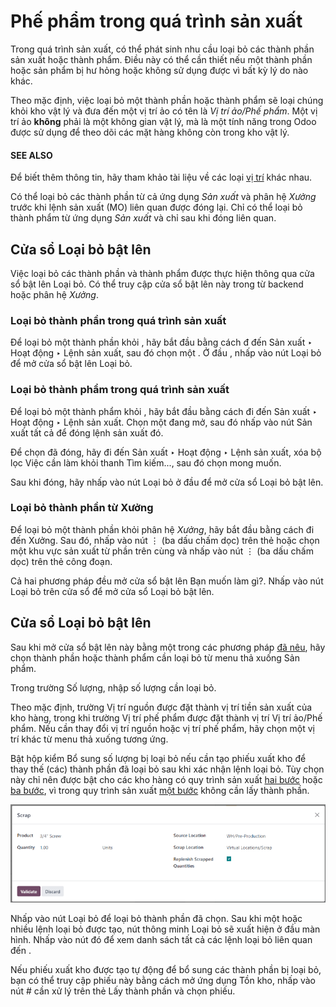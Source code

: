 # Phế phẩm trong quá trình sản xuất

Trong quá trình sản xuất, có thể phát sinh nhu cầu loại bỏ các thành phần sản xuất hoặc thành phẩm. Điều này có thể cần thiết nếu một thành phần hoặc sản phẩm bị hư hỏng hoặc không sử dụng được vì bất kỳ lý do nào khác.

Theo mặc định, việc loại bỏ một thành phần hoặc thành phẩm sẽ loại chúng khỏi kho vật lý và đưa đến một vị trí ảo có tên là *Vị trí ảo/Phế phẩm*. Một vị trí ảo **không** phải là một không gian vật lý, mà là một tính năng trong Odoo được sử dụng để theo dõi các mặt hàng không còn trong kho vật lý.

#### SEE ALSO
Để biết thêm thông tin, hãy tham khảo tài liệu về các loại [vị trí](../../inventory/warehouses_storage/inventory_management.md) khác nhau.

Có thể loại bỏ các thành phần từ cả ứng dụng *Sản xuất* và phân hệ *Xưởng* trước khi lệnh sản xuất (MO) liên quan được đóng lại. Chỉ có thể loại bỏ thành phẩm từ ứng dụng *Sản xuất* và chỉ sau khi đóng  liên quan.

<a id="manufacturing-management-scrap-window"></a>

## Cửa sổ Loại bỏ bật lên

Việc loại bỏ các thành phần và thành phẩm được thực hiện thông qua cửa sổ bật lên Loại bỏ. Có thể truy cập cửa sổ bật lên này trong  từ backend hoặc phân hệ *Xưởng*.

### Loại bỏ thành phần trong quá trình sản xuất

Để loại bỏ một thành phần khỏi , hãy bắt đầu bằng cách đ đến Sản xuất ‣ Hoạt động ‣ Lệnh sản xuất, sau đó chọn một . Ở đầu , nhấp vào nút Loại bỏ để mở cửa sổ bật lên Loại bỏ.

### Loại bỏ thành phẩm trong quá trình sản xuất

Để loại bỏ một thành phẩm khỏi , hãy bắt đầu bằng cách đi đến Sản xuất ‣ Hoạt động ‣ Lệnh sản xuất. Chọn một  đang mở, sau đó nhấp vào nút Sản xuất tất cả để đóng lệnh sản xuất đó.

Để chọn  đã đóng, hãy đi đến Sản xuất ‣ Hoạt động ‣ Lệnh sản xuất, xóa bộ lọc Việc cần làm khỏi thanh Tìm kiếm..., sau đó chọn  mong muốn.

Sau khi đóng, hãy nhấp vào nút Loại bỏ ở đầu  để mở cửa sổ Loại bỏ bật lên.

### Loại bỏ thành phần từ Xưởng

Để loại bỏ một thành phần khỏi phân hệ *Xưởng*, hãy bắt đầu bằng cách đi đến Xưởng. Sau đó, nhấp vào nút ⋮ (ba dấu chấm dọc) trên thẻ  hoặc chọn một khu vực sản xuất từ phần trên cùng và nhấp vào nút ⋮ (ba dấu chấm dọc) trên thẻ công đoạn.

Cả hai phương pháp đều mở cửa sổ bật lên Bạn muốn làm gì?. Nhấp vào nút Loại bỏ trên cửa sổ để mở cửa sổ Loại bỏ bật lên.

## Cửa sổ Loại bỏ bật lên

Sau khi mở cửa sổ bật lên này bằng một trong các phương pháp [đã nêu](#manufacturing-management-scrap-window), hãy chọn thành phần hoặc thành phẩm cần loại bỏ từ menu thả xuống Sản phẩm.

Trong trường Số lượng, nhập số lượng cần loại bỏ.

Theo mặc định, trường Vị trí nguồn được đặt thành vị trí tiền sản xuất của kho hàng, trong khi trường Vị trí phế phẩm được đặt thành vị trí Vị trí ảo/Phế phẩm. Nếu cần thay đổi vị trí nguồn hoặc vị trí phế phẩm, hãy chọn một vị trí khác từ menu thả xuống tương ứng.

Bật hộp kiểm Bổ sung số lượng bị loại bỏ nếu cần tạo phiếu xuất kho để thay thế (các) thành phần đã loại bỏ sau khi xác nhận lệnh loại bỏ. Tùy chọn này chỉ nên được bật cho các kho hàng có quy trình sản xuất [hai bước](../basic_setup/two_step_manufacturing.md) hoặc [ba bước](../basic_setup/three_step_manufacturing.md), vì trong quy trình sản xuất [một bước](../basic_setup/one_step_manufacturing.md) không cần lấy thành phần.

![Cửa sổ Loại bỏ bật lên.](../../../../_images/scrap-window.png)

Nhấp vào nút Loại bỏ để loại bỏ thành phần đã chọn. Sau khi một hoặc nhiều lệnh loại bỏ được tạo, nút thông minh Loại bỏ sẽ xuất hiện ở đầu màn hình. Nhấp vào nút đó để xem danh sách tất cả các lệnh loại bỏ liên quan đến .

Nếu phiếu xuất kho được tạo tự động để bổ sung các thành phần bị loại bỏ, bạn có thể truy cập phiếu này bằng cách mở ứng dụng Tồn kho, nhấp vào nút # cần xử lý trên thẻ Lấy thành phần và chọn phiếu.
